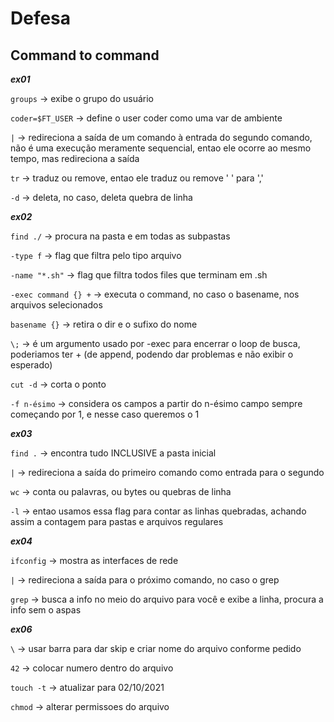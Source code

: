 # Defesa

## Command to command

***ex01***

`groups` -> exibe o grupo do usuário

`coder=$FT_USER` -> define o user coder como uma var de ambiente

`|` -> redireciona a saída de um comando à entrada do segundo comando, não é uma execução meramente sequencial, entao ele ocorre ao mesmo tempo, mas redireciona a saída

`tr` -> traduz ou remove, entao ele traduz ou remove ' ' para ','

`-d` -> deleta, no caso, deleta quebra de linha

***ex02***

`find ./` -> procura na pasta e em todas as subpastas

`-type f` -> flag que filtra pelo tipo arquivo

`-name "*.sh"` -> flag que filtra todos files que terminam em .sh

`-exec command {} +` -> executa o command, no caso o basename, nos arquivos selecionados

`basename {}` -> retira o dir e o sufixo do nome

`\;` -> é um argumento usado por -exec para encerrar o loop de busca, poderiamos ter + (de append, podendo dar problemas e não exibir o esperado)

`cut -d` -> corta o ponto

`-f n-ésimo` -> considera os campos a partir do n-ésimo campo sempre começando por 1, e nesse caso queremos o 1

***ex03***

`find .` -> encontra tudo INCLUSIVE a pasta inicial

`|` -> redireciona a saída do primeiro comando como entrada para o segundo

`wc` -> conta ou palavras, ou bytes ou quebras de linha

`-l` -> entao usamos essa flag para contar as linhas quebradas, achando assim a contagem para pastas e arquivos regulares


***ex04***

`ifconfig` -> mostra as interfaces de rede

`|` -> redireciona a saída para o próximo comando, no caso o grep

`grep` -> busca a info no meio do arquivo para você e exibe a linha, procura a info sem o aspas


***ex06***

`\` -> usar barra para dar skip e criar nome do arquivo conforme pedido

`42` -> colocar numero dentro do arquivo

`touch -t` -> atualizar para 02/10/2021

`chmod` -> alterar permissoes do arquivo